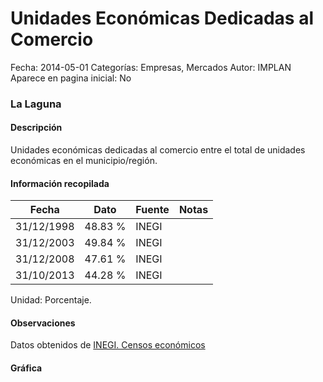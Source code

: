 Unidades Económicas Dedicadas al Comercio
=====

Fecha: 2014-05-01
Categorías: Empresas, Mercados
Autor: IMPLAN
Aparece en pagina inicial: No

### La Laguna

#### Descripción

Unidades económicas dedicadas al comercio entre el total de unidades económicas en el municipio/región.

<!-- break -->

#### Información recopilada

<table class="table table-hover table-bordered matriz">
  <thead>
    <tr><th>Fecha</th><th>Dato</th><th>Fuente</th><th>Notas</th></tr>
  </thead>
  <tbody>
    <tr><td class="centrado">31/12/1998</td><td class="derecha">48.83 %</td><td>INEGI</td><td></td></tr>
    <tr><td class="centrado">31/12/2003</td><td class="derecha">49.84 %</td><td>INEGI</td><td></td></tr>
    <tr><td class="centrado">31/12/2008</td><td class="derecha">47.61 %</td><td>INEGI</td><td></td></tr>
    <tr><td class="centrado">31/10/2013</td><td class="derecha">44.28 %</td><td>INEGI</td><td></td></tr>
  </tbody>
</table>

Unidad: Porcentaje.

#### Observaciones

Datos obtenidos de [INEGI. Censos económicos](http://www3.inegi.org.mx/sistemas/saic/)

#### Gráfica

<div id="Morrisuoikcmog" class="grafica"></div>
<script>
new Morris.Line({
element: 'Morrisuoikcmog',
data: [{ fecha: '1998-12-31', dato: 48.8300 },{ fecha: '2003-12-31', dato: 49.8400 },{ fecha: '2008-12-31', dato: 47.6100 },{ fecha: '2013-10-31', dato: 44.2800 }],
xkey: 'fecha',
ykeys: ['dato'],
labels: ['Dato'],
lineColors: ['#FF5B02'],
xLabelFormat: function(d) { return d.getDate()+'/'+(d.getMonth()+1)+'/'+d.getFullYear(); },
dateFormat: function(ts) { var d = new Date(ts); return d.getDate() + '/' + (d.getMonth() + 1) + '/' + d.getFullYear(); }
});
</script>
